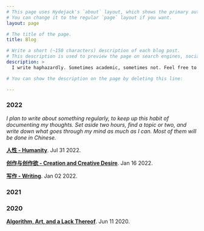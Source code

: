 ```yaml
---
# This page uses Hydejack's `about` layout, which shows the primary author's picture and about text at the top.
# You can change it to the regular `page` layout if you want.
layout: page

# The title of the page.
title: Blog

# Write a short (~150 characters) description of each blog post.
# This description is used to preview the page on search engines, social media, etc.
description: >
  I write haphazardly. Sometimes academic, sometimes not. Feel free to take a look.

# You can show the description on the page by deleting this line:

---
```


### 2022

*I plan to write about something regularly, to keep up this habit of documenting my thoughts. Set aside two hours, find a topic or two, and write down what goes through my mind as much as I can. Most of them will be done in Chinese.*

**[人性 - Humanity](/blog/2022-07-31.md)**. Jul 31 2022.

**[创作与创作欲 - Creation and Creative Desire](/blog/2022-01-16.md)**. Jan 16 2022.

**[写作 - Writing](/blog/2022-01-02.md)**. Jan 02 2022.

### 2021

### 2020

**[Algorithm, Art, and a Lack Thereof](/blog/2020-06-11.md)**. Jun 11 2020.
